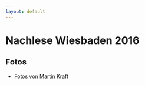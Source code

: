 ```yaml
---
layout: default
---
```


# Nachlese Wiesbaden 2016

## Fotos

 * [Fotos von Martin Kraft](https://www.flickr.com/photos/90741600@N03/albums/72157672868589223)
